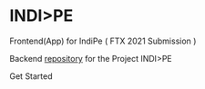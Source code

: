 # INDI>PE
Frontend(App) for IndiPe ( FTX 2021 Submission )

Backend [repository](https://github.com/SudodevsHQ/betsushi) for the Project
INDI>PE

Get Started
